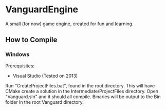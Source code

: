 # VanguardEngine
A small (for now) game engine, created for fun and learning.

## How to Compile

### Windows

Prerequisites:
- Visual Studio (Tested on 2013)

Run "CreateProjectFiles.bat", found in the root directory. This will have CMake create a solution in the Intermediate/ProjectFiles directory. Open "Vanguard.sln" and it should all compile. Binaries will be output to the Bin folder in the root Vanguard directory.
